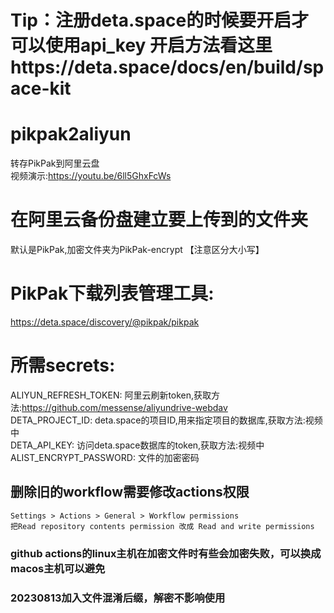 # Tip：注册deta.space的时候要开启才可以使用api_key 开启方法看这里https://deta.space/docs/en/build/space-kit
# pikpak2aliyun
转存PikPak到阿里云盘   
视频演示:https://youtu.be/6ll5GhxFcWs   

# 在阿里云备份盘建立要上传到的文件夹   
默认是PikPak,加密文件夹为PikPak-encrypt 【注意区分大小写】  
# PikPak下载列表管理工具:   
https://deta.space/discovery/@pikpak/pikpak

# 所需secrets:   
ALIYUN_REFRESH_TOKEN: 阿里云刷新token,获取方法:https://github.com/messense/aliyundrive-webdav      
DETA_PROJECT_ID: deta.space的项目ID,用来指定项目的数据库,获取方法:视频中      
DETA_API_KEY: 访问deta.space数据库的token,获取方法:视频中      
ALIST_ENCRYPT_PASSWORD: 文件的加密密码   


## 删除旧的workflow需要修改actions权限
```
Settings > Actions > General > Workflow permissions
把Read repository contents permission 改成 Read and write permissions
```


### github actions的linux主机在加密文件时有些会加密失败，可以换成macos主机可以避免
### 20230813加入文件混淆后缀，解密不影响使用
